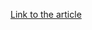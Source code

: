 [Link to the article](https://www.resecurity.com/blog/article/the-new-version-of-jsoutprox-is-attacking-financial-institutions-in-apac-and-mena-via-gitlab-abuse)
